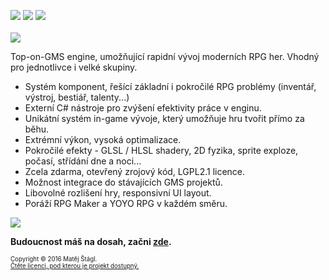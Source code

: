 <img src="https://img.shields.io/badge/Verze-0.1--DEV-yellow.svg"> <img src="https://img.shields.io/badge/Status-V%20po%C5%99%C3%A1dku-green.svg"> <img src="https://img.shields.io/badge/License-LGPL2.1-blue.svg">
<br><br>
<img align="middle" src="https://s31.postimg.org/4be7ykezv/Logo_Makr_1.png">
<br>

Top-on-GMS engine, umožňující rapidní vývoj moderních RPG her. Vhodný pro jednotlivce i velké skupiny. 
* Systém komponent, řešící základní i pokročilé RPG problémy (inventář, výstroj, bestiář, talenty...)
* Externí C# nástroje pro zvýšení efektivity práce v enginu.
* Unikátní systém in-game vývoje, který umožňuje hru tvořit přímo za běhu. 
* Extrémní výkon, vysoká optimalizace.
* Pokročilé efekty - GLSL / HLSL shadery, 2D fyzika, sprite exploze, počasí, střídání dne a noci...
* Zcela zdarma, otevřený zrojový kód, LGPL2.1 licence.
* Možnost integrace do stávajících GMS projektů.
* Libovolné rozlišení hry, responsivní UI layout.
* Poráží RPG Maker a YOYO RPG v každém směru.

![](https://s14.postimg.org/viefrkkz5/qwe.png)

**Budoucnost máš na dosah, začni [zde](https://github.com/lofcz/SimplexRpgEngine/wiki).**

<sub><sup>Copyright © 2016 Matěj Štágl.</sup></sub>  
<sub><sup>[Čtěte licenci, pod kterou je projekt dostupný.](https://github.com/lofcz/SimplexRpgEngine/blob/master/license.md)</sup></sub>
